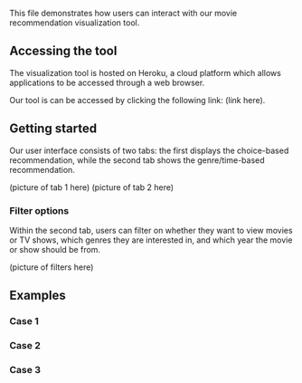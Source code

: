 This file demonstrates how users can interact with our movie recommendation visualization tool.

## Accessing the tool

The visualization tool is hosted on Heroku, a cloud platform which allows applications to be accessed through a web browser.

Our tool is can be accessed by clicking the following link: (link here).

## Getting started

Our user interface consists of two tabs: the first displays the choice-based recommendation, while the second tab shows the genre/time-based recommendation. 

(picture of tab 1 here) (picture of tab 2 here)

### Filter options

Within the second tab, users can filter on whether they want to view movies or TV shows, which genres they are interested in, and which year the movie or show should be from.

(picture of filters here)

## Examples

### Case 1


### Case 2


### Case 3

